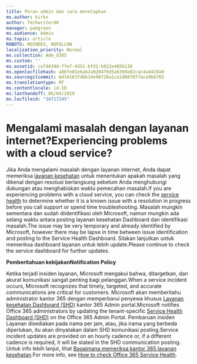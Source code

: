 ```yaml
---
title: Peran admin dan cara menetapkan
ms.author: kirks
author: Techwriter40
manager: pamgreen
ms.audience: Admin
ms.topic: article
ROBOTS: NOINDEX, NOFOLLOW
localization_priority: Normal
ms.collection: Adm_O365
ms.custom: ''
ms.assetid: ca7d439d-ffe7-4351-bfd1-b022e4056138
ms.openlocfilehash: a8bfe01e6ab2a0204f9d5a6399a82cac4a4419a0
ms.sourcegitcommit: 6d341637dbb14e90726a1ce1d68f077ace9bb765
ms.translationtype: MT
ms.contentlocale: id-ID
ms.lasthandoff: 06/04/2019
ms.locfileid: "34717245"
---
```

# <a name="experiencing-problems-with-a-cloud-service"></a><span data-ttu-id="5d8a6-102">Mengalami masalah dengan layanan internet?</span><span class="sxs-lookup"><span data-stu-id="5d8a6-102">Experiencing problems with a cloud service?</span></span>

<span data-ttu-id="5d8a6-103">Jika Anda mengalami masalah dengan layanan internet, Anda dapat memeriksa [layanan kesehatan](https://admin.microsoft.com/AdminPortal/Home#/servicehealth) untuk menentukan apakah masalah yang dikenal dengan resolusi berlangsung sebelum Anda menghubungi dukungan atau menghabiskan waktu pemecahan masalah.</span><span class="sxs-lookup"><span data-stu-id="5d8a6-103">If you are experiencing problems with a cloud service, you can check the [service health](https://admin.microsoft.com/AdminPortal/Home#/servicehealth) to determine whether it is a known issue with a resolution in progress before you call support or spend time troubleshooting.</span></span> <span data-ttu-id="5d8a6-104">Masalah mungkin sementara dan sudah diidentifikasi oleh Microsoft, namun mungkin ada selang waktu antara posting layanan kesehatan Dashboard dan identifikasi masalah.</span><span class="sxs-lookup"><span data-stu-id="5d8a6-104">The issue may be very temporary and already identified by Microsoft, however there may be lapse in time between issue identification and posting to the Service Health Dashboard.</span></span> <span data-ttu-id="5d8a6-105">Silakan lanjutkan untuk memeriksa dashboard layanan untuk lebih update.</span><span class="sxs-lookup"><span data-stu-id="5d8a6-105">Please continue to check the service dashboard for further updates.</span></span>

<span data-ttu-id="5d8a6-106">**Pemberitahuan kebijakan**</span><span class="sxs-lookup"><span data-stu-id="5d8a6-106">**Notification Policy**</span></span>

<span data-ttu-id="5d8a6-107">Ketika terjadi insiden layanan, Microsoft mengakui bahwa, ditargetkan, dan akurat komunikasi sangat penting bagi pelanggan.</span><span class="sxs-lookup"><span data-stu-id="5d8a6-107">When a service incident occurs, Microsoft recognizes that timely, targeted, and accurate communications are critical for customers.</span></span> <span data-ttu-id="5d8a6-108">Microsoft akan memberitahu administrator kantor 365 dengan memperbarui penyewa khusus [Layanan kesehatan Dashboard (SHD)](https://admin.microsoft.com/AdminPortal/Home#/servicehealth) kantor 365 Admin portal.</span><span class="sxs-lookup"><span data-stu-id="5d8a6-108">Microsoft notifies Office 365 administrators by updating the tenant-specific [Service Health Dashboard (SHD)](https://admin.microsoft.com/AdminPortal/Home#/servicehealth) on the Office 365 Admin Portal.</span></span> <span data-ttu-id="5d8a6-109">Pembaruan insiden Layanan disediakan pada irama per jam, atau, jika irama yang berbeda diperlukan, itu akan dinyatakan dalam SHD komunikasi posting.</span><span class="sxs-lookup"><span data-stu-id="5d8a6-109">Service incident updates are provided on an hourly cadence or, if a different cadence is required, it will be stated in the SHD communication posting.</span></span> <span data-ttu-id="5d8a6-110">Untuk info lebih lanjut, lihat [Bagaimana memeriksa kantor 365 layanan kesehatan](https://docs.microsoft.com/en-us/office365/enterprise/view-service-health).</span><span class="sxs-lookup"><span data-stu-id="5d8a6-110">For more info, see [How to check Office 365 Service Health](https://docs.microsoft.com/en-us/office365/enterprise/view-service-health).</span></span>

